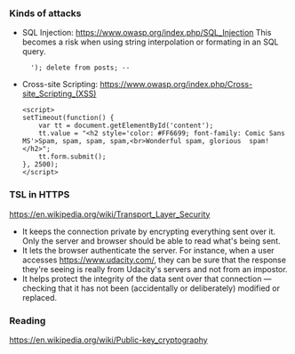 ### Kinds of attacks
- SQL Injection: https://www.owasp.org/index.php/SQL_Injection
  This becomes a risk when using string interpolation or formating in an SQL query.
  ```
    '); delete from posts; --
  ```
- Cross-site Scripting: https://www.owasp.org/index.php/Cross-site_Scripting_(XSS)
  ```
  <script>
  setTimeout(function() {
      var tt = document.getElementById('content');
      tt.value = "<h2 style='color: #FF6699; font-family: Comic Sans MS'>Spam, spam, spam, spam,<br>Wonderful spam, glorious  spam!</h2>";
      tt.form.submit();
  }, 2500);
  </script>
  ```
  
### TSL in HTTPS
https://en.wikipedia.org/wiki/Transport_Layer_Security
- It keeps the connection private by encrypting everything sent over it. Only the server and browser should be able to read what's being sent.
- It lets the browser authenticate the server. For instance, when a user accesses https://www.udacity.com/, they can be sure that the response they're seeing is really from Udacity's servers and not from an impostor.
- It helps protect the integrity of the data sent over that connection — checking that it has not been (accidentally or deliberately) modified or replaced.

### Reading
https://en.wikipedia.org/wiki/Public-key_cryptography
